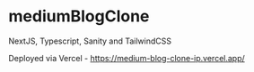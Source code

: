 # mediumBlogClone
NextJS, Typescript, Sanity and TailwindCSS

Deployed via Vercel - https://medium-blog-clone-ip.vercel.app/
